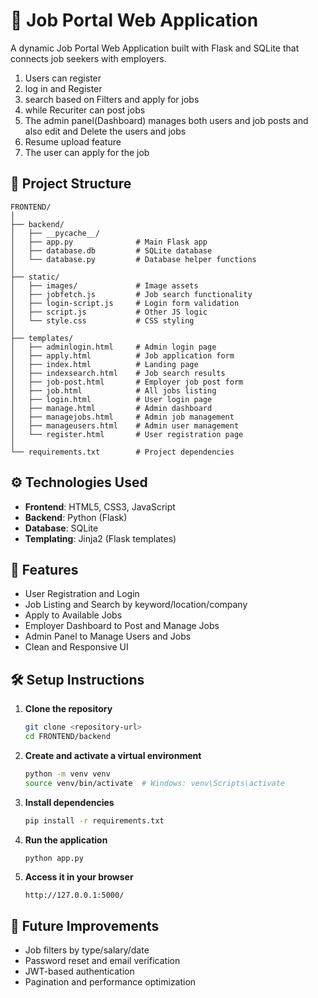
# 💼 Job Portal Web Application

A dynamic Job Portal Web Application built with Flask and SQLite that connects job seekers with employers.
1. Users can register
2. log in and Register
3. search based on Filters and apply for jobs
4. while Recuriter can post jobs
5. The admin panel(Dashboard) manages both users and job posts and also edit and Delete the users and jobs
6.  Resume upload feature 
7. The user can apply for the job

## 📁 Project Structure

```
FRONTEND/
│
├── backend/
│   ├── __pycache__/
│   ├── app.py              # Main Flask app
│   ├── database.db         # SQLite database
│   └── database.py         # Database helper functions
│
├── static/
│   ├── images/             # Image assets
│   ├── jobfetch.js         # Job search functionality
│   ├── login-script.js     # Login form validation
│   ├── script.js           # Other JS logic
│   └── style.css           # CSS styling
│
├── templates/
│   ├── adminlogin.html     # Admin login page
│   ├── apply.html          # Job application form
│   ├── index.html          # Landing page
│   ├── indexsearch.html    # Job search results
│   ├── job-post.html       # Employer job post form
│   ├── job.html            # All jobs listing
│   ├── login.html          # User login page
│   ├── manage.html         # Admin dashboard
│   ├── managejobs.html     # Admin job management
│   ├── manageusers.html    # Admin user management
│   └── register.html       # User registration page
│
└── requirements.txt        # Project dependencies
```

## ⚙️ Technologies Used

- **Frontend**: HTML5, CSS3, JavaScript
- **Backend**: Python (Flask)
- **Database**: SQLite
- **Templating**: Jinja2 (Flask templates)

## 🚀 Features

- User Registration and Login
- Job Listing and Search by keyword/location/company
- Apply to Available Jobs
- Employer Dashboard to Post and Manage Jobs
- Admin Panel to Manage Users and Jobs
- Clean and Responsive UI

## 🛠️ Setup Instructions

1. **Clone the repository**
   ```bash
   git clone <repository-url>
   cd FRONTEND/backend
   ```

2. **Create and activate a virtual environment**
   ```bash
   python -m venv venv
   source venv/bin/activate  # Windows: venv\Scripts\activate
   ```

3. **Install dependencies**
   ```bash
   pip install -r requirements.txt
   ```

4. **Run the application**
   ```bash
   python app.py
   ```

5. **Access it in your browser**
   ```
   http://127.0.0.1:5000/
   ```

## 📝 Future Improvements


- Job filters by type/salary/date
- Password reset and email verification
- JWT-based authentication
- Pagination and performance optimization




